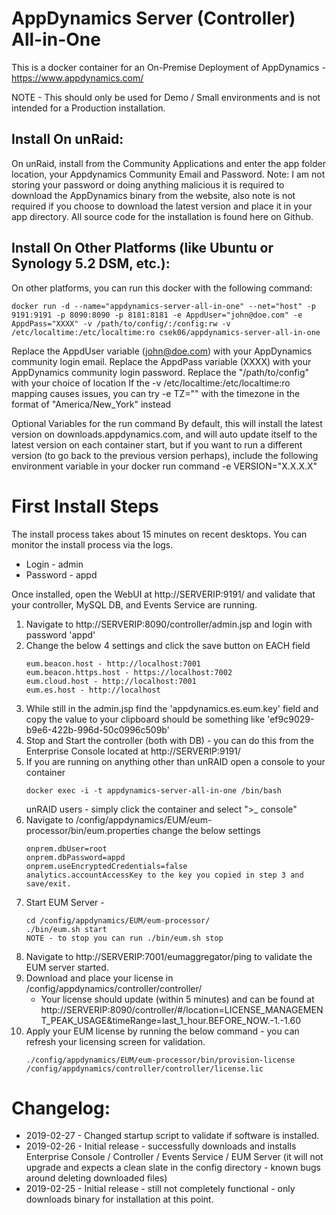 # AppDynamics Server (Controller) All-in-One

This is a docker container for an On-Premise Deployment of AppDynamics - https://www.appdynamics.com/

NOTE - This should only be used for Demo / Small environments and is not intended for a Production installation.

## Install On unRaid:
On unRaid, install from the Community Applications and enter the app folder location, your Appdynamics Community Email and Password. Note: I am not storing your password or doing anything malicious it is required to download the AppDynamics binary from the website, also note is not required if you choose to download the latest version and place it in your app directory. All source code for the installation is found here on Github. 

## Install On Other Platforms (like Ubuntu or Synology 5.2 DSM, etc.):
On other platforms, you can run this docker with the following command:
```
docker run -d --name="appdynamics-server-all-in-one" --net="host" -p 9191:9191 -p 8090:8090 -p 8181:8181 -e AppdUser="john@doe.com" -e AppdPass="XXXX" -v /path/to/config/:/config:rw -v /etc/localtime:/etc/localtime:ro csek06/appdynamics-server-all-in-one
```
Replace the AppdUser variable (john@doe.com) with your AppDynamics community  login email.
Replace the AppdPass variable (XXXX) with your AppDynamics community  login password.
Replace the "/path/to/config" with your choice of location
If the -v /etc/localtime:/etc/localtime:ro mapping causes issues, you can try -e TZ="<timezone>" with the timezone in the format of "America/New_York" instead

Optional Variables for the run command
By default, this will install the latest version on downloads.appdynamics.com, and will auto update itself to the latest version on each container start, but if you want to run a different version (to go back to the previous version perhaps), include the following environment variable in your docker run command -e VERSION="X.X.X.X"

# First Install Steps
The install process takes about 15 minutes on recent desktops. You can monitor the install process via the logs.
* Login - admin
* Password - appd

Once installed, open the WebUI at http://SERVERIP:9191/ and validate that your controller, MySQL DB, and Events Service are running.
1. Navigate to http://SERVERIP:8090/controller/admin.jsp and login with password 'appd'
2. Change the below 4 settings and click the save button on EACH field
    ```
    eum.beacon.host - http://localhost:7001
    eum.beacon.https.host - https://localhost:7002
    eum.cloud.host - http://localhost:7001
    eum.es.host - http://localhost
    ```
3. While still in the admin.jsp find the 'appdynamics.es.eum.key' field and copy the value to your clipboard should be something like 'ef9c9029-b9e6-422b-996d-50c0996c509b'
4. Stop and Start the controller (both with DB) - you can do this from the Enterprise Console located at http://SERVERIP:9191/
5. If you are running on anything other than unRAID open a console to your container
   ```
   docker exec -i -t appdynamics-server-all-in-one /bin/bash
   ```
   unRAID users - simply click the container and select ">_ console"
6. Navigate to /config/appdynamics/EUM/eum-processor/bin/eum.properties change the below settings
    ```
    onprem.dbUser=root
    onprem.dbPassword=appd
    onprem.useEncryptedCredentials=false
    analytics.accountAccessKey to the key you copied in step 3 and save/exit.
    ```
7. Start EUM Server - 
    ```
    cd /config/appdynamics/EUM/eum-processor/
    ./bin/eum.sh start
    NOTE - to stop you can run ./bin/eum.sh stop
    ```
8. Navigate to http://SERVERIP:7001/eumaggregator/ping to validate the EUM server started.
9. Download and place your license in /config/appdynamics/controller/controller/
    * Your license should update (within 5 minutes) and can be found at http://SERVERIP:8090/controller/#/location=LICENSE_MANAGEMENT_PEAK_USAGE&timeRange=last_1_hour.BEFORE_NOW.-1.-1.60
10. Apply your EUM license by running the below command - you can refresh your licensing screen for validation.
    ```
    ./config/appdynamics/EUM/eum-processor/bin/provision-license /config/appdynamics/controller/controller/license.lic
    ```

# Changelog:
* 2019-02-27 - Changed startup script to validate if software is installed.
* 2019-02-26 - Initial release - successfully downloads and installs Enterprise Console / Controller / Events Service / EUM Server (it will not upgrade and expects a clean slate in the config directory - known bugs around deleting downloaded files)
* 2019-02-25 - Initial release - still not completely functional - only downloads binary for installation at this point.
